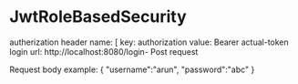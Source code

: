 # JwtRoleBasedSecurity
autherization header name: [
key: authorization
value: Bearer actual-token
login url: http://localhost:8080/login- Post request

Request body example: 
{
	"username":"arun",
	"password":"abc"
}

